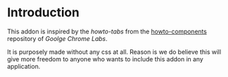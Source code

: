 # Introduction

This addon is inspired by the _howto-tabs_ from the [howto-components](https://github.com/GoogleChromeLabs/howto-components) repository of _Goolge Chrome Labs_.

It is purposely made without any css at all. Reason is we do believe this will give more freedom to anyone who wants to include this addon in any application.

